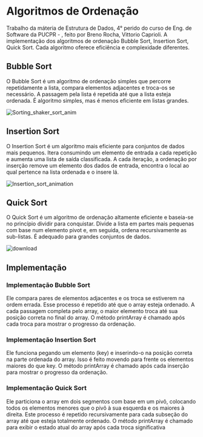 # Algoritmos de Ordenação 
Trabalho da máteria de Estrutura de Dados, 4° perido do curso de Eng. de Software da PUCPR - , feito por Breno Rocha, Vittorio Caprioli. A implementação dos algoritmos de ordenação Bubble Sort, Insertion Sort, Quick Sort. Cada algoritmo oferece eficiência e complexidade diferentes.

## Bubble Sort
O Bubble Sort é um algoritmo de ordenação simples que percorre repetidamente a lista, compara elementos adjacentes e troca-os se necessário. A passagem pela lista é repetida até que a lista esteja ordenada. É algoritmo simples, mas é menos eficiente em listas grandes.

![Sorting_shaker_sort_anim](https://github.com/capriol1/AlgoritmoDeOrdenacao/assets/107329789/9ee9ece2-2d61-4f84-bf84-7fecc312b98a)

## Insertion Sort
O Insertion Sort é um algoritmo mais eficiente para conjuntos de dados mais pequenos. Itera consumindo um elemento de entrada a cada repetição e aumenta uma lista de saída classificada. A cada iteração, a ordenação por inserção remove um elemento dos dados de entrada, encontra o local ao qual pertence na lista ordenada e o insere lá.

![Insertion_sort_animation](https://github.com/capriol1/AlgoritmoDeOrdenacao/assets/107329789/35406b09-bc31-45f5-b8ad-1f9fcd19159a)


## Quick Sort
O Quick Sort é um algoritmo de ordenação altamente eficiente e baseia-se no princípio dividir para conquistar. Divide a lista em partes mais pequenas com base num elemento pivot e, em seguida, ordena recursivamente as sub-listas. É adequado para grandes conjuntos de dados.

![download](https://github.com/capriol1/AlgoritmoDeOrdenacao/assets/107329789/61a45a6c-80e5-4664-a3d2-c441f7380ae2)

## Implementação 

### Implementação Bubble Sort
  
Ele compara pares de elementos adjacentes e os troca se estiverem na ordem errada. Esse processo é repetido até que o array esteja ordenado. A cada passagem completa pelo array, o maior elemento troca até sua posição correta no final do array. O método printArray é chamado após cada troca para mostrar o progresso da ordenação.

### Implementação Insertion Sort

 Ele funciona pegando um elemento (key) e inserindo-o na posição correta na parte ordenada do array. Isso é feito movendo para frente os elementos maiores do que key. O método printArray é chamado após cada inserção para mostrar o progresso da ordenação.

### Implementação Quick Sort 

Ele particiona o array em dois segmentos com base em um pivô, colocando todos os elementos menores que o pivô à sua esquerda e os maiores à direita. Este processo é repetido recursivamente para cada subseção do array até que esteja totalmente ordenado. O método printArray é chamado para exibir o estado atual do array após cada troca significativa
